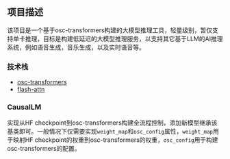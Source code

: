 ## 项目描述

该项目是一个基于osc-transformers构建的大模型推理工具，轻量级别，暂仅支持单卡推理，目标是构建低延迟的大模型推理服务，以支持其它基于LLM的AI推理系统，例如语音生成，音乐生成，以及实时语音等。


### 技术栈

- [osc-transformers](https://github.com/di-osc/osc-transformers)
- [flash-attn](https://github.com/Dao-AILab/flash-attention)


### CausalLM

实现从HF checkpoint到osc-transformers构建全流程控制，添加新模型继承该基类即可。一般情况下仅需要实现`weight_map`和`osc_config`属性，`weight_map`用于映射HF checkpoint的权重到osc-transformers的权重，`osc_config`用于构建osc-transformers的配置。




